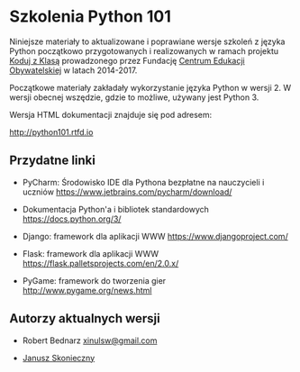 Szkolenia Python 101
====================

Niniejsze materiały to aktualizowane i poprawiane wersje szkoleń
z języka Python początkowo przygotowanych i realizowanych w ramach projektu
[Koduj z Klasą](http://www.ceo.org.pl/koduj) prowadzonego przez
Fundację [Centrum Edukacji Obywatelskiej](http://www.ceo.org.pl/) w latach 2014-2017.

Początkowe materiały zakładały wykorzystanie języka Python w wersji 2.
W wersji obecnej wszędzie, gdzie to możliwe, używany jest Python 3.

Wersja HTML dokumentacji znajduje się pod adresem:

http://python101.rtfd.io

Przydatne linki
---------------------

- PyCharm: Środowisko IDE dla Pythona bezpłatne na nauczycieli i uczniów
  https://www.jetbrains.com/pycharm/download/

- Dokumentacja Python'a i bibliotek standardowych
  https://docs.python.org/3/

- Django: framework dla aplikacji WWW
  https://www.djangoproject.com/

- Flask: framework dla aplikacji WWW
  https://flask.palletsprojects.com/en/2.0.x/

- PyGame: framework do tworzenia gier
  http://www.pygame.org/news.html

Autorzy aktualnych wersji
--------------------------

- Robert Bednarz <xinulsw@gmail.com>
- [Janusz Skonieczny][1]

  [1]: http://plus.google.com/+JanuszSkonieczny/
